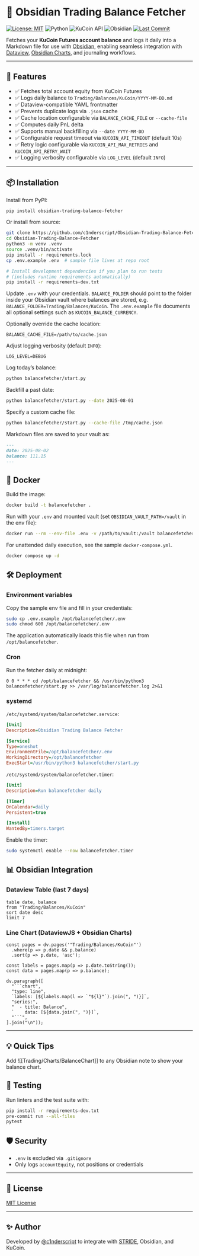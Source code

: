 # 🧾 Obsidian Trading Balance Fetcher

[![License: MIT](https://img.shields.io/github/license/c1nderscript/Obsidian-Trading-Balance-Fetcher)](https://opensource.org/licenses/MIT)
![Python](https://img.shields.io/badge/python-3.8%2B-blue)
![KuCoin API](https://img.shields.io/badge/api-kucoin-futures-blue)
![Obsidian](https://img.shields.io/badge/obsidian-integration-purple)
[![Last Commit](https://img.shields.io/github/last-commit/c1nderscript/Obsidian-Trading-Balance-Fetcher)](https://github.com/c1nderscript/Obsidian-Trading-Balance-Fetcher/commits/main)

Fetches your **KuCoin Futures account balance** and logs it daily into a Markdown file for use with [Obsidian](https://obsidian.md/), enabling seamless integration with [Dataview](https://github.com/blacksmithgu/obsidian-dataview), [Obsidian Charts](https://github.com/ZaidNaweed/obsidian-charts), and journaling workflows.

---

## 🚀 Features

- ✅ Fetches total account equity from KuCoin Futures
- ✅ Logs daily balance to `Trading/Balances/KuCoin/YYYY-MM-DD.md`
- ✅ Dataview-compatible YAML frontmatter
- ✅ Prevents duplicate logs via `.json` cache
- ✅ Cache location configurable via `BALANCE_CACHE_FILE` or `--cache-file`
- ✅ Computes daily PnL delta
- ✅ Supports manual backfilling via `--date YYYY-MM-DD`
- ✅ Configurable request timeout via `KUCOIN_API_TIMEOUT` (default 10s)
- ✅ Retry logic configurable via `KUCOIN_API_MAX_RETRIES` and `KUCOIN_API_RETRY_WAIT`
- ✅ Logging verbosity configurable via `LOG_LEVEL` (default `INFO`)

---

## 📦 Installation

Install from PyPI:

```bash
pip install obsidian-trading-balance-fetcher
```

Or install from source:

```bash
git clone https://github.com/c1nderscript/Obsidian-Trading-Balance-Fetcher.git
cd Obsidian-Trading-Balance-Fetcher
python3 -m venv .venv
source .venv/bin/activate
pip install -r requirements.lock
cp .env.example .env  # sample file lives at repo root

# Install development dependencies if you plan to run tests
# (includes runtime requirements automatically)
pip install -r requirements-dev.txt
```

Update `.env` with your credentials. `BALANCE_FOLDER` should point to the
folder inside your Obsidian vault where balances are stored, e.g.
`BALANCE_FOLDER=Trading/Balances/KuCoin`. The `.env.example` file documents all
optional settings such as `KUCOIN_BALANCE_CURRENCY`.

Optionally override the cache location:

```env
BALANCE_CACHE_FILE=/path/to/cache.json
```

Adjust logging verbosity (default `INFO`):

```env
LOG_LEVEL=DEBUG
```

Log today’s balance:

```bash
python balancefetcher/start.py
```

Backfill a past date:

```bash
python balancefetcher/start.py --date 2025-08-01
```

Specify a custom cache file:

```bash
python balancefetcher/start.py --cache-file /tmp/cache.json
```

Markdown files are saved to your vault as:

```markdown
---
date: 2025-08-02
balance: 111.15
---
```

## 🐳 Docker

Build the image:

```bash
docker build -t balancefetcher .
```

Run with your `.env` and mounted vault (set `OBSIDIAN_VAULT_PATH=/vault` in the env file):

```bash
docker run --rm --env-file .env -v /path/to/vault:/vault balancefetcher
```

For unattended daily execution, see the sample `docker-compose.yml`.

```bash
docker compose up -d
```

## 🛠 Deployment

### Environment variables

Copy the sample env file and fill in your credentials:

```bash
sudo cp .env.example /opt/balancefetcher/.env
sudo chmod 600 /opt/balancefetcher/.env
```

The application automatically loads this file when run from `/opt/balancefetcher`.

### Cron

Run the fetcher daily at midnight:

```cron
0 0 * * * cd /opt/balancefetcher && /usr/bin/python3 balancefetcher/start.py >> /var/log/balancefetcher.log 2>&1
```

### systemd

`/etc/systemd/system/balancefetcher.service`:

```ini
[Unit]
Description=Obsidian Trading Balance Fetcher

[Service]
Type=oneshot
EnvironmentFile=/opt/balancefetcher/.env
WorkingDirectory=/opt/balancefetcher
ExecStart=/usr/bin/python3 balancefetcher/start.py
```

`/etc/systemd/system/balancefetcher.timer`:

```ini
[Unit]
Description=Run balancefetcher daily

[Timer]
OnCalendar=daily
Persistent=true

[Install]
WantedBy=timers.target
```

Enable the timer:

```bash
sudo systemctl enable --now balancefetcher.timer
```

## 📊 Obsidian Integration

### Dataview Table (last 7 days)

```dataview
table date, balance
from "Trading/Balances/KuCoin"
sort date desc
limit 7
```

### Line Chart (DataviewJS + Obsidian Charts)

```dataviewjs
const pages = dv.pages('"Trading/Balances/KuCoin"')
  .where(p => p.date && p.balance)
  .sort(p => p.date, 'asc');

const labels = pages.map(p => p.date.toString());
const data = pages.map(p => p.balance);

dv.paragraph([
  "```chart",
  "type: line",
  `labels: [${labels.map(l => `"${l}"`).join(", ")}]`,
  "series:",
  "  - title: Balance",
  `    data: [${data.join(", ")}]`,
  "```",
].join("\n"));
```

---

## 💡 Quick Tips

Add ![[Trading/Charts/BalanceChart]] to any Obsidian note to show your balance chart.

## 🧪 Testing

Run linters and the test suite with:

```bash
pip install -r requirements-dev.txt
pre-commit run --all-files
pytest
```

## 🛡 Security

- `.env` is excluded via `.gitignore`
- Only logs `accountEquity`, not positions or credentials

---

## 📜 License

[MIT License](https://opensource.org/licenses/MIT)

---

## ✨ Author

Developed by [@c1nderscript](https://github.com/c1nderscript) to integrate with [STRIDE](https://github.com/c1nderscript/STRIDE), Obsidian, and KuCoin.

